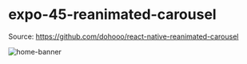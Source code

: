 # expo-45-reanimated-carousel


Source: https://github.com/dohooo/react-native-reanimated-carousel


![home-banner](https://user-images.githubusercontent.com/6617776/171985745-1c4c8c14-7ff6-4dcf-8eee-0d2dbd516903.png)


